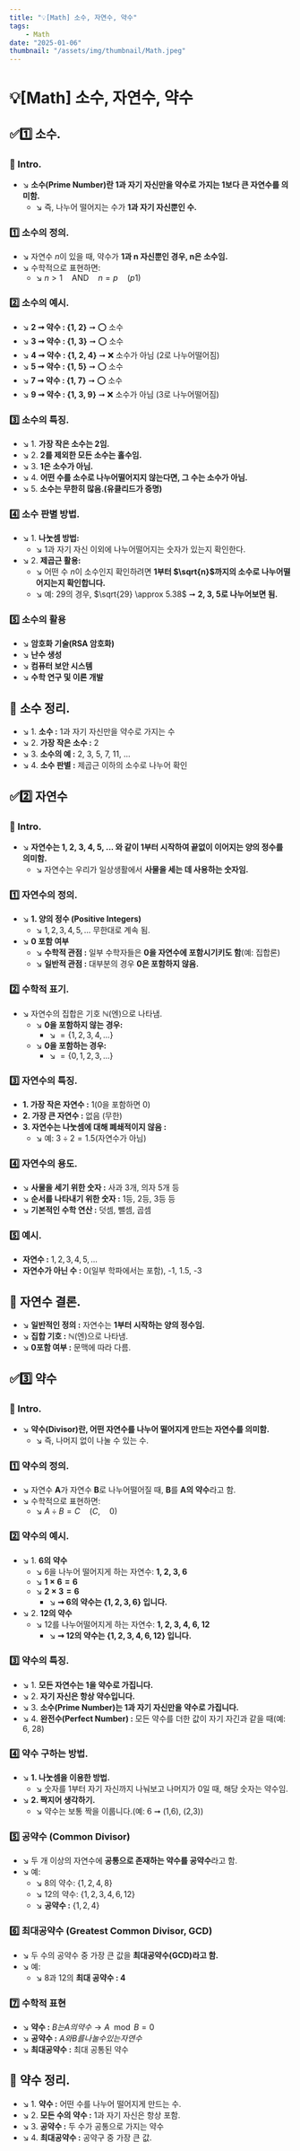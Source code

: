 ```yaml
---
title: "💡[Math] 소수, 자연수, 약수"
tags:
    - Math
date: "2025-01-06"
thumbnail: "/assets/img/thumbnail/Math.jpeg"
---
```


# 💡[Math] 소수, 자연수, 약수
## ✅1️⃣ 소수.
### 📌 Intro.
- ↘︎ **소수(Prime Number)란 1과 자기 자신만을 약수로 가지는 1보다 큰 자연수를 의미함.**
    - ↘︎ 즉, 나누어 떨어지는 수가 **1과 자기 자신뿐인 수.**

### 1️⃣ 소수의 정의.
- ↘︎ 자연수 $n$이 있을 때, 약수가 **1과 n 자신뿐인 경우, n은 소수임.**
- ↘︎ 수학적으로 표현하면:
    - ↘︎ $n > 1 \quad \text{AND} \quad n = p \quad (p1)$

### 2️⃣ 소수의 예시.
- ↘︎ **2 ➞ 약수 : {1, 2}** ➞ ⭕️ 소수
- ↘︎ **3 ➞ 약수 : {1, 3}** ➞ ⭕️ 소수
- ↘︎ **4 ➞ 약수 : {1, 2, 4}** ➞ ❌ 소수가 아님 (2로 나누어떨어짐)
- ↘︎ **5 ➞ 약수 : {1, 5}** ➞ ⭕️ 소수
- ↘︎ **7 ➞ 약수 : {1, 7}** ➞ ⭕️ 소수
- ↘︎ **9 ➞ 약수 : {1, 3, 9}** ➞ ❌ 소수가 아님 (3로 나누어떨어짐)

### 3️⃣ 소수의 특징.
- ↘︎ 1. **가장 작은 소수는 2임.**
- ↘︎ 2. **2를 제외한 모든 소수는 홀수임.**
- ↘︎ 3. **1은 소수가 아님.**
- ↘︎ 4. **어떤 수를 소수로 나누어떨어지지 않는다면, 그 수는 소수가 아님.**
- ↘︎ 5. **소수는 무한히 많음.(유클리드가 증명)**

### 4️⃣ 소수 판별 방법.
- ↘︎ 1. **나눗셈 방법:**
    - ↘︎ 1과 자기 자신 이외에 나누어떨어지는 숫자가 있는지 확인한다.
- ↘︎ 2. **제곱근 활용:**
    - ↘︎ 어떤 수 $n$이 소수인지 확인하려면 **1부터 $\sqrt{n}$까지의 소수로 나누어떨어지는지 확인합니다.**
    - ↘︎ 예: 29의 경우, $\sqrt{29} \approx 5.38$ ➞ **2, 3, 5로 나누어보면 됨.**

### 5️⃣ 소수의 활용
- ↘︎ **암호화 기술(RSA 암호화)**
- ↘︎ **난수 생성**
- ↘︎ **컴퓨터 보안 시스템**
- ↘︎ **수학 연구 및 이론 개발**

## 🚀 소수 정리.
- ↘︎ 1. **소수 :** 1과 자기 자신만을 약수로 가지는 수
- ↘︎ 2. **가장 작은 소수 :** 2
- ↘︎ 3. **소수의 예 :** 2, 3, 5, 7, 11, ...
- ↘︎ 4. **소수 판별 :** 제곱근 이하의 소수로 나누어 확인

## ✅2️⃣ 자연수
### 📌 Intro.
- ↘︎ **자연수는 1, 2, 3, 4, 5, ... 와 같이 1부터 시작하여 끝없이 이어지는 양의 정수를 의미함.**
    - ↘︎ 자연수는 우리가 일상생활에서 **사물을 세는 데 사용하는 숫자임.**
### 1️⃣ 자연수의 정의.
- ↘︎ **1. 양의 정수 (Positive Integers)**
    - ↘︎ $1, 2, 3, 4, 5, ...$ 무한대로 계속 됨.
- ↘︎ **0 포함 여부**
    - ↘︎ **수학적 관점 :** 일부 수학자들은 **0을 자연수에 포함시기키도 함**(예: 집합론)
    - ↘︎ **일반적 관점 :** 대부분의 경우 **0은 포함하지 않음.**

### 2️⃣ 수학적 표기.
- ↘︎ 자연수의 집합은 기호 $ℕ$(엔)으로 나타냄.
    - ↘︎ **0을 포함하지 않는 경우:**
        - ↘︎ $= \{1, 2, 3, 4, \dots\}$
    - ↘︎ **0을 포함하는 경우:**
        - ↘︎ $= \{0, 1, 2, 3, \dots\}$

### 3️⃣ 자연수의 특징.
- **1. 가장 작은 자연수 :** 1(0을 포함하면 0)
- **2. 가장 큰 자연수 :** 없음 (무한)
- **3. 자연수는 나눗셈에 대해 폐쇄적이지 않음 :**
    - ↘︎ 예: $3 ÷ 2 = 1.5$(자연수가 아님)

### 4️⃣ 자연수의 용도.
- ↘︎ **사물을 세기 위한 숫자 :** 사과 3개, 의자 5개 등
- ↘︎ **순서를 나타내기 위한 숫자 :** 1등, 2등, 3등 등
- ↘︎ **기본적인 수학 연산 :** 덧셈, 뺄셈, 곱셈

### 5️⃣ 예시.
- **자연수 :** $1, 2, 3, 4, 5, ...$
- **자연수가 아닌 수 :** 0(일부 학파에서는 포함), -1, 1.5, -3

## 🚀 자연수 결론.
- ↘︎ **일반적인 정의 :** 자연수는 **1부터 시작하는 양의 정수임.**
- ↘︎ **집합 기호 :** $ℕ$(엔)으로 나타냄.
- ↘︎ **0포함 여부 :** 문맥에 따라 다름.

## ✅3️⃣ 약수
### 📌 Intro.
- ↘︎ **약수(Divisor)란, 어떤 자연수를 나누어 떨어지게 만드는 자연수를 의미함.**
    - ↘︎ 즉, 나머지 없이 나눌 수 있는 수.

### 1️⃣ 약수의 정의.
- ↘︎ 자연수 **A**가 자연수 **B**로 나누어떨어질 때, **B**를 **A의 약수**라고 함.
- ↘︎ 수학적으로 표현하면:
    - ↘︎ $A ÷ B = C \quad (C, \quad0)$

### 2️⃣ 약수의 예시.
- ↘︎ 1. **6의 약수**
    - ↘︎ 6을 나누어 떨어지게 하는 자연수: **1, 2, 3, 6**
    - ↘︎ **$1 × 6 = 6$**
    - ↘︎ **$2 × 3 = 6$**
        - ↘︎ **➞ 6의 약수는 $\{1, 2, 3, 6\}$ 입니다.**
- ↘︎ 2. **12의 약수**
    - ↘︎ 12를 나누어떨어지게 하는 자연수: **1, 2, 3, 4, 6, 12**
        - ↘︎ **➞ 12의 약수는 $\{1, 2, 3, 4, 6, 12\}$ 입니다.**

### 3️⃣ 약수의 특징.
- ↘︎ 1. **모든 자연수는 1을 약수로 가집니다.**
- ↘︎ 2. **자기 자신은 항상 약수입니다.**
- ↘︎ 3. **소수(Prime Number)는 1과 자기 자신만을 약수로 가집니다.**
- ↘︎ 4. **완전수(Perfect Number) :** 모든 약수를 더한 값이 자기 자긴과 같을 때(예: 6, 28)

### 4️⃣ 약수 구하는 방법.
- ↘︎ **1. 나눗셈을 이용한 방법.**
    - ↘︎ 숫자를 1부터 자기 자신까지 나눠보고 나머지가 0일 때, 해당 숫자는 약수임.
- ↘︎ **2. 짝지어 생각하기.**
    - ↘︎ 약수는 보통 짝을 이룹니다.(예: 6 ➞ (1,6), (2,3))

### 5️⃣ 공약수 (Common Divisor)
- ↘︎ 두 개 이상의 자연수에 **공통으로 존재하는 약수를 공약수**라고 함.
- ↘︎ 예:
    - ↘︎ 8의 약수: $\{1, 2, 4, 8\}$
    - ↘︎ 12의 약수: $\{1, 2, 3, 4, 6, 12\}$
    - ↘︎ **공약수 :** $\{1, 2, 4\}$

### 6️⃣ 최대공약수 (Greatest Common Divisor, GCD)
- ↘︎ 두 수의 공약수 중 가장 큰 값을 **최대공약수(GCD)라고 함.**
- ↘︎ 예:
    - ↘︎ 8과 12의 **최대 공약수 : 4**

### 7️⃣ 수학적 표현
- ↘︎ **약수 :** $B 는  A 의 약수 →  A \mod B = 0$
- ↘︎ **공약수 :** $A 와  B 를 나눌 수 있는 자연수$
- ↘︎ **최대공약수 :** 최대 공통된 약수

## 🚀 약수 정리.
- ↘︎ 1. **약수 :** 어떤 수를 나누어 떨어지게 만드는 수.
- ↘︎ 2. **모든 수의 약수 :** 1과 자기 자신은 항상 포함.
- ↘︎ 3. **공약수 :** 두 수가 공통으로 가지는 약수
- ↘︎ 4. **최대공약수 :** 공약구 중 가장 큰 값.
